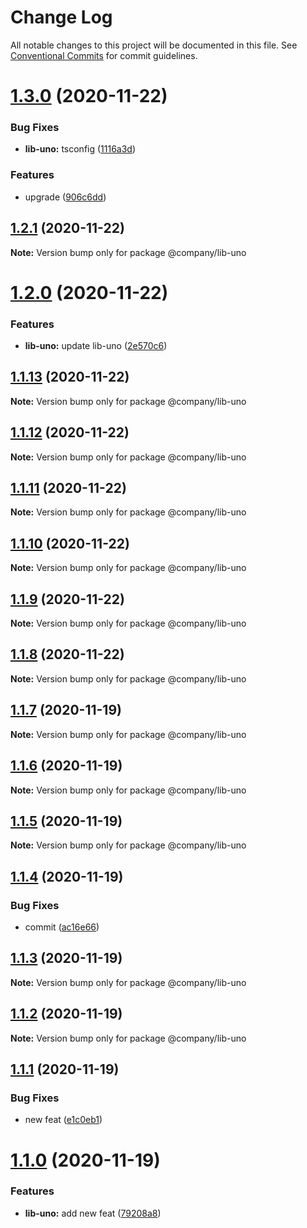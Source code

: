# Change Log

All notable changes to this project will be documented in this file.
See [Conventional Commits](https://conventionalcommits.org) for commit guidelines.

# [1.3.0](https://github.com/thibault-jacquet/yarn-monorepo/compare/@company/lib-uno@1.2.1...@company/lib-uno@1.3.0) (2020-11-22)


### Bug Fixes

* **lib-uno:** tsconfig ([1116a3d](https://github.com/thibault-jacquet/yarn-monorepo/commit/1116a3dc53203c67b5f8fa37944b641bbd0bf23a))


### Features

* upgrade ([906c6dd](https://github.com/thibault-jacquet/yarn-monorepo/commit/906c6dd36e6426e8125d3b17d2541c96c7a8f391))





## [1.2.1](https://github.com/thibault-jacquet/yarn-monorepo/compare/@company/lib-uno@1.2.0...@company/lib-uno@1.2.1) (2020-11-22)

**Note:** Version bump only for package @company/lib-uno





# [1.2.0](https://github.com/thibault-jacquet/yarn-monorepo/compare/@company/lib-uno@1.1.13...@company/lib-uno@1.2.0) (2020-11-22)


### Features

* **lib-uno:** update lib-uno ([2e570c6](https://github.com/thibault-jacquet/yarn-monorepo/commit/2e570c60495aeb477323acaaa049400e8c6dbdcf))





## [1.1.13](https://github.com/thibault-jacquet/yarn-monorepo/compare/@company/lib-uno@1.1.12...@company/lib-uno@1.1.13) (2020-11-22)

**Note:** Version bump only for package @company/lib-uno





## [1.1.12](https://github.com/thibault-jacquet/yarn-monorepo/compare/@company/lib-uno@1.1.11...@company/lib-uno@1.1.12) (2020-11-22)

**Note:** Version bump only for package @company/lib-uno





## [1.1.11](https://github.com/thibault-jacquet/yarn-monorepo/compare/@company/lib-uno@1.1.10...@company/lib-uno@1.1.11) (2020-11-22)

**Note:** Version bump only for package @company/lib-uno





## [1.1.10](https://github.com/thibault-jacquet/yarn-monorepo/compare/@company/lib-uno@1.1.9...@company/lib-uno@1.1.10) (2020-11-22)

**Note:** Version bump only for package @company/lib-uno





## [1.1.9](https://github.com/thibault-jacquet/yarn-monorepo/compare/@company/lib-uno@1.1.7...@company/lib-uno@1.1.9) (2020-11-22)

**Note:** Version bump only for package @company/lib-uno





## [1.1.8](https://github.com/thibault-jacquet/yarn-monorepo/compare/@company/lib-uno@1.1.7...@company/lib-uno@1.1.8) (2020-11-22)

**Note:** Version bump only for package @company/lib-uno





## [1.1.7](https://github.com/thibault-jacquet/yarn-monorepo/compare/@company/lib-uno@1.1.6...@company/lib-uno@1.1.7) (2020-11-19)

**Note:** Version bump only for package @company/lib-uno





## [1.1.6](https://github.com/thibault-jacquet/yarn-monorepo/compare/@company/lib-uno@1.1.5...@company/lib-uno@1.1.6) (2020-11-19)

**Note:** Version bump only for package @company/lib-uno





## [1.1.5](https://github.com/thibault-jacquet/yarn-monorepo/compare/@company/lib-uno@1.1.4...@company/lib-uno@1.1.5) (2020-11-19)

**Note:** Version bump only for package @company/lib-uno





## [1.1.4](https://github.com/thibault-jacquet/yarn-monorepo/compare/@company/lib-uno@1.1.3...@company/lib-uno@1.1.4) (2020-11-19)


### Bug Fixes

* commit ([ac16e66](https://github.com/thibault-jacquet/yarn-monorepo/commit/ac16e66e02da51a82e9031eecf2350dbd9f2eea2))





## [1.1.3](https://github.com/thibault-jacquet/yarn-monorepo/compare/@company/lib-uno@1.1.2...@company/lib-uno@1.1.3) (2020-11-19)

**Note:** Version bump only for package @company/lib-uno





## [1.1.2](https://github.com/thibault-jacquet/yarn-monorepo/compare/@company/lib-uno@1.1.1...@company/lib-uno@1.1.2) (2020-11-19)

**Note:** Version bump only for package @company/lib-uno





## [1.1.1](https://github.com/thibault-jacquet/yarn-monorepo/compare/@company/lib-uno@1.1.0...@company/lib-uno@1.1.1) (2020-11-19)


### Bug Fixes

* new feat ([e1c0eb1](https://github.com/thibault-jacquet/yarn-monorepo/commit/e1c0eb1e3b21b36a4adc3a5df6dec7094e446d69))





# [1.1.0](https://github.com/thibault-jacquet/yarn-monorepo/compare/@company/lib-uno@1.0.1...@company/lib-uno@1.1.0) (2020-11-19)


### Features

* **lib-uno:** add new feat ([79208a8](https://github.com/thibault-jacquet/yarn-monorepo/commit/79208a87fecd78ba60ba69c70932cdf511269a8f))
